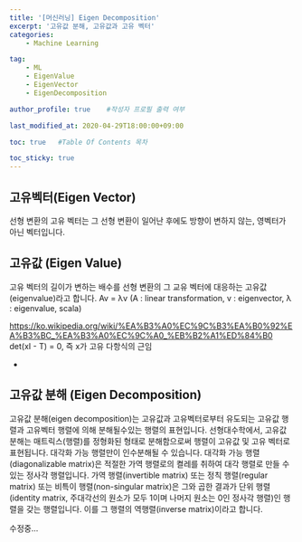 ```yaml
---
title: '[머신러닝] Eigen Decomposition' 
excerpt: '고유값 분해, 고유값과 고유 벡터'
categories:
    - Machine Learning

tag:
    - ML
    - EigenValue
    - EigenVector
    - EigenDecomposition

author_profile: true    #작성자 프로필 출력 여부

last_modified_at: 2020-04-29T18:00:00+09:00

toc: true   #Table Of Contents 목차 

toc_sticky: true
---
```


## 고유벡터(Eigen Vector)
선형 변환의 고유 벡터는 그 선형 변환이 일어난 후에도 방향이 변하지 않는, 영벡터가 아닌 벡터입니다. 

## 고유값 (Eigen Value)
고유 벡터의 길이가 변하는 배수를 선형 변환의 그 교유 벡터에 대응하는 고유값(eigenvalue)라고 합니다. 
Av = λv (A : linear transformation, v : eigenvector, λ : eigenvalue, scala)
 


https://ko.wikipedia.org/wiki/%EA%B3%A0%EC%9C%B3%EA%B0%92%EA%B3%BC_%EA%B3%A0%EC%9C%A0_%EB%B2%A1%ED%84%B0
det(xI - T) = 0, 즉 x가 고유 다항식의 근임

-
## 고유값 분해 (Eigen Decomposition)
고유값 분해(eigen decomposition)는 고유값과 고유벡터로부터 유도되는 고유값 행렬과 고유벡터 행렬에 의해 분해될수있는 행렬의 표현입니다.
선형대수학에서, 고유값 분해는 매트릭스(행렬)를 정형화된 형태로 분해함으로써 행렬이 고유값 및 고유 벡터로 표현됩니다. 대각화 가능 행렬만이 인수분해될 수 있습니다.
대각화 가능 행렬(diagonalizable matrix)은 적절한 가역 행렬로의 켤레를 취하여 대각 행렬로 만들 수 있는 정사각 행렬입니다. 
가역 행렬(invertible matrix) 또는 정칙 행렬(regular matrix) 또는 비특이 행렬(non-singular matrix)은 그와 곱한 결과가 단위 행렬(identity matrix, 주대각선의 원소가 모두 1이며 나머지 원소는 0인 정사각 행렬)인 행렬을 갖는 행렬입니다. 이를 그 행렬의 역행렬(inverse matrix)이라고 합니다.

수정중...